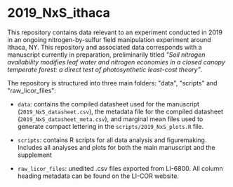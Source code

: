 # 2019_NxS_ithaca
This repository contains data relevant to an experiment conducted in 2019 in an ongoing nitrogen-by-sulfur field manipulation experiment around Ithaca, NY. This repository and associated data corresponds with a manuscript currently in preparation, preliminarily titled *"Soil nitrogen availability modifies leaf water and nitrogen economies in a closed canopy temperate forest: a direct test of photosynthetic least-cost theory"*.

The repository is structured into three main folders: "data", "scripts" and "raw_licor_files":

  - `data`: contains the compiled datasheet used for the manuscript (`2019_NxS_datasheet.csv`), the metadata file for the compiled datasheet (`2019_NxS_datasheet_meta.csv`), and marginal mean files used to generate compact lettering in the `scripts/2019_NxS_plots.R` file.
  
  - `scripts`: contains R scripts for all data analysis and figuremaking. Includes all analyses and plots for both the main manuscript and the supplement
  
  - `raw_licor_files`: unedited .csv files exported from LI-6800. All column heading metadata can be found on the LI-COR website.


